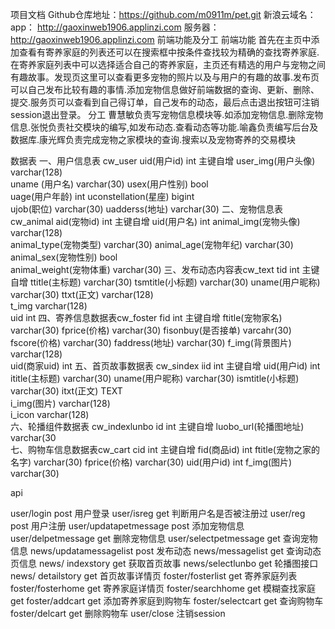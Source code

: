 项目文档
Github仓库地址：https://github.com/m0911m/pet.git
新浪云域名：
 app：   http://gaoxinweb1906.applinzi.com
服务器：http://gaoxinweb1906.applinzi.com
前端功能及分工
前端功能
首先在主页中添加查看有寄养家庭的列表还可以在搜索框中按条件查找较为精确的查找寄养家庭.在寄养家庭列表中可以选择适合自己的寄养家庭，主页还有精选的用户与宠物之间有趣故事。发现页这里可以查看更多宠物的照片以及与用户的有趣的故事.发布页可以自己发布比较有趣的事情.添加宠物信息做好前端数据的查询、更新、删除、提交.服务页可以查看到自己得订单，自己发布的动态，最后点击退出按钮可注销session退出登录。
分工
曹慧敏负责写宠物信息模块等.如添加宠物信息.删除宠物信息.张悦负责社交模块的编写,如发布动态.查看动态等功能.喻鑫负责编写后台及数据库.康光辉负责完成宠物之家模块的查询.搜索以及宠物寄养的交易模块

数据表
一、用户信息表 cw_user
uid(用户id)	int	主键自增
user_img(用户头像)	varchar(128)	
uname (用户名)	varchar(30)	
usex(用户性别)	bool	
uage(用户年龄)	int	
uconstellation(星座)	bigint	
ujob(职位)	varchar(30)	
uadderss(地址)	varchar(30)	
二、宠物信息表cw_animal
aid(宠物id)	int	主键自增
uid(用户名)	int	
animal_img(宠物头像)	varchar(128)	
animal_type(宠物类型)	varchar(30)	
animal_age(宠物年纪)	varchar(30)	
animal_sex(宠物性别)	bool	
animal_weight(宠物体重)	varchar(30)	
三、发布动态内容表cw_text
tid	int	主键自增
ttitle(主标题)	varchar(30)	
tsmtitle(小标题)	varchar(30)	
uname(用户昵称)	varchar(30)	
ttxt(正文)	varchar(128)	
t_img	varchar(128)	
uid	int	
四、寄养信息数据表cw_foster
fid	int	主键自增
ftitle(宠物家名)	varchar(30)	
fprice(价格)	varchar(30)	
fisonbuy(是否接单)	varcahr(30)	
fscore(价格)	varchar(30)	
faddress(地址)	varchar(30)	
f_img(背景图片)	varchar(128)	
uid(商家uid)	int	
五、首页故事数据表 cw_sindex
iid	int	主键自增
uid(用户id)	int	
ititle(主标题)	varchar(30)	
uname(用户昵称)	varchar(30)	
ismtitle(小标题)	varchar(30)	
itxt(正文)	TEXT	
i_img(图片)	varchar(128)	
i_icon	varchar(128)	
六、轮播组件数据表 cw_indexlunbo
id	int	主键自增
luobo_url(轮播图地址)	varchar(30	
七、购物车信息数据表cw_cart
cid	int	主键自增
fid(商品id)	int	
ftitle(宠物之家的名字)	varchar(30)	
fprice(价格)	varchar(30)	
uid(用户id)	int	
f_img(图片)	varchar(30)	




api

user/login   post
用户登录
user/isreg   get
判断用户名是否被注册过
user/reg    post
用户注册
user/updatapetmessage  post
添加宠物信息
user/delpetmessage    get
删除宠物信息
user/selectpetmessage  get
查询宠物信息
news/updatamessagelist  post
发布动态
news/messagelist     get
查询动态页信息
news/ indexstory    get
获取首页故事
news/selectlunbo    get
轮播图接口
news/ detailstory    get
首页故事详情页
foster/fosterlist     get
寄养家庭列表
foster/fosterhome   get
寄养家庭详情页
foster/searchhome  get
模糊查找家庭     get
foster/addcart     get
添加寄养家庭到购物车
foster/selectcart    get
查询购物车
foster/delcart  get
删除购物车
user/close
注销session

